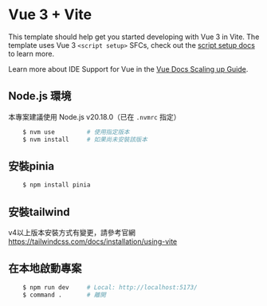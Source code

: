 # Vue 3 + Vite

This template should help get you started developing with Vue 3 in Vite. The template uses Vue 3 `<script setup>` SFCs, check out the [script setup docs](https://v3.vuejs.org/api/sfc-script-setup.html#sfc-script-setup) to learn more.

Learn more about IDE Support for Vue in the [Vue Docs Scaling up Guide](https://vuejs.org/guide/scaling-up/tooling.html#ide-support).



## Node.js 環境

本專案建議使用 Node.js v20.18.0（已在 `.nvmrc` 指定）

```bash
    $ nvm use         # 使用指定版本
    $ nvm install     # 如果尚未安裝該版本
```



## 安裝pinia

```bash
    $ npm install pinia
```



## 安裝tailwind

v4以上版本安裝方式有變更，請參考官網
https://tailwindcss.com/docs/installation/using-vite



## 在本地啟動專案
```bash
    $ npm run dev     # Local: http://localhost:5173/
    $ command .       # 離開
```